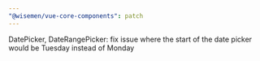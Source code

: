 ```yaml
---
"@wisemen/vue-core-components": patch
---
```


DatePicker, DateRangePicker: fix issue where the start of the date picker would be Tuesday instead of Monday
